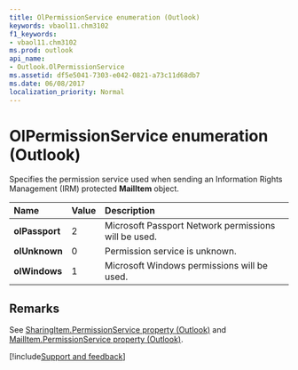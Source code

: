 ```yaml
---
title: OlPermissionService enumeration (Outlook)
keywords: vbaol11.chm3102
f1_keywords:
- vbaol11.chm3102
ms.prod: outlook
api_name:
- Outlook.OlPermissionService
ms.assetid: df5e5041-7303-e042-0821-a73c11d68db7
ms.date: 06/08/2017
localization_priority: Normal
---
```



# OlPermissionService enumeration (Outlook)

Specifies the permission service used when sending an Information Rights Management (IRM) protected  **MailItem** object.



|Name|Value|Description|
|:-----|:-----|:-----|
| **olPassport**|2|Microsoft Passport Network permissions will be used.|
| **olUnknown**|0|Permission service is unknown.|
| **olWindows**|1|Microsoft Windows permissions will be used.|

## Remarks

See [SharingItem.PermissionService property (Outlook)](Outlook.SharingItem.PermissionService.md) and [MailItem.PermissionService property (Outlook)](Outlook.MailItem.PermissionService.md).

[!include[Support and feedback](~/includes/feedback-boilerplate.md)]